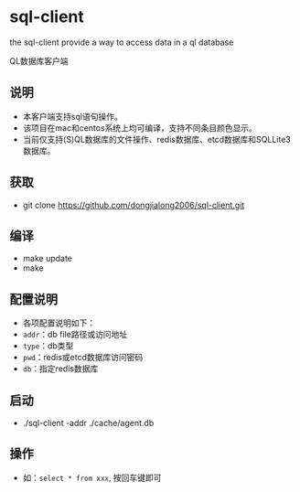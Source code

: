# sql-client
the sql-client provide a way to access data in a ql database

QL数据库客户端

## 说明

- 本客户端支持sql语句操作。
- 该项目在mac和centos系统上均可编译，支持不同条目颜色显示。
- 当前仅支持(S)QL数据库的文件操作、redis数据库、etcd数据库和SQLLite3数据库。

## 获取

- git clone https://github.com/dongjialong2006/sql-client.git

## 编译

- make update
- make

## 配置说明

- 各项配置说明如下：
- `addr`：db file路径或访问地址
- `type`：db类型
- `pwd`：redis或etcd数据库访问密码
- `db`：指定redis数据库

## 启动

- ./sql-client -addr ./cache/agent.db

## 操作

- 如：`select * from xxx`, 按回车键即可